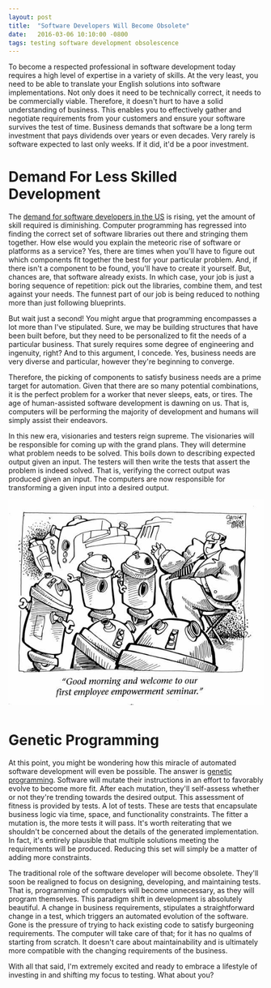 ```yaml
---
layout: post
title:  "Software Developers Will Become Obsolete"
date:   2016-03-06 10:10:00 -0800
tags: testing software development obsolescence
---
```


To become a respected professional in software development today requires a high level of expertise in a variety of
skills. At the very least, you need to be able to translate your English solutions into software implementations. Not
only does it need to be technically correct, it needs to be commercially viable. Therefore, it doesn't hurt to have a 
solid understanding of business. This enables you to effectively gather and negotiate requirements from your customers
and ensure your software survives the test of time. Business demands that software be a long term investment that pays
dividends over years or even decades. Very rarely is software expected to last only weeks. If it did, it'd be a poor
investment.

# Demand For Less Skilled Development
The [demand for software developers in the US](http://www.bls.gov/ooh/computer-and-information-technology/software-developers.htm) 
is rising, yet the amount of skill required is diminishing. Computer programming has regressed into finding the correct set
of software libraries out there and stringing them together. How else would you explain the meteoric rise of software or
platforms as a service? Yes, there are times when you'll have to figure out which components fit together the best for 
your particular problem. And, if there isn't a component to be found, you'll have to create it yourself. But, chances 
are, that software already exists. In which case, your job is just a boring sequence of repetition: pick out the 
libraries, combine them, and test against your needs. The funnest part of our job is being reduced to nothing more 
than just following blueprints. 

But wait just a second! You might argue that programming encompasses a lot more than I've stipulated. Sure, we may be
building structures that have been built before, but they need to be personalized to fit the needs of a particular business.
That surely requires some degree of engineering and ingenuity, right? And to this argument, I concede. Yes, business 
needs are very diverse and particular, however they're beginning to converge.

Therefore, the picking of components to satisfy business needs are a prime target for automation. Given that there are
so many potential combinations, it is the perfect problem for a worker that never sleeps, eats, or tires. The age 
of human-assisted software development is dawning on us. That is, computers will be performing the majority of development
and humans will simply assist their endeavors. 

In this new era, visionaries and testers reign supreme. The visionaries will be responsible for coming up with the grand plans.
They will determine what problem needs to be solved. This boils down to describing expected output given an input. The 
testers will then write the tests that assert the problem is indeed solved. That is, verifying the correct output was 
produced given an input. The computers are now responsible for transforming a given input into a desired output.

<center>
    <img src="/assets/2016-03-05-software-developers-will-become-obsolete/robot-seminar-comic.jpg" style="margin-bottom: 10px"/>
</center>

# Genetic Programming
At this point, you might be wondering how this miracle of automated software development will even be possible. 
The answer is [genetic programming](https://en.wikipedia.org/wiki/Genetic_programming). Software will mutate their
instructions in an effort to favorably evolve to become more fit. After each mutation, they'll self-assess whether or 
not they're trending towards the desired output. This assessment of fitness is provided by tests. A lot of tests. 
These are tests that encapsulate business logic via time, space, and functionality constraints. The fitter a mutation is,
the more tests it will pass. It's worth reiterating that we shouldn't be concerned about the details of the generated
implementation. In fact, it's entirely plausible that multiple solutions meeting the requirements will be produced.
Reducing this set will simply be a matter of adding more constraints. 

The traditional role of the software developer will become obsolete. They'll soon be realigned to focus on designing,
developing, and maintaining tests. That is, programming of computers will become unnecessary, as they will program themselves.
This paradigm shift in development is absolutely beautiful. A change in business requirements, stipulates a straightforward
change in a test, which triggers an automated evolution of the software. Gone is the pressure of trying to hack existing
code to satisfy burgeoning requirements. The computer will take care of that; for it has no qualms of starting from scratch.
It doesn't care about maintainability and is ultimately more compatible with the changing requirements of the business. 

With all that said, I'm extremely excited and ready to embrace a lifestyle of investing in and shifting my focus
to testing. What about you?